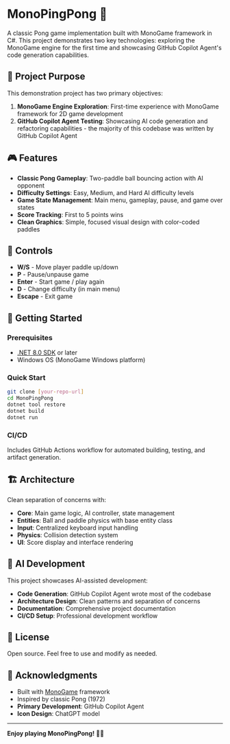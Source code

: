 # MonoPingPong 🏓

A classic Pong game implementation built with MonoGame framework in C#. This project demonstrates two key technologies: exploring the MonoGame engine for the first time and showcasing GitHub Copilot Agent's code generation capabilities.

## 🎯 Project Purpose

This demonstration project has two primary objectives:

1. **MonoGame Engine Exploration**: First-time experience with MonoGame framework for 2D game development
2. **GitHub Copilot Agent Testing**: Showcasing AI code generation and refactoring capabilities - the majority of this codebase was written by GitHub Copilot Agent

## 🎮 Features

- **Classic Pong Gameplay**: Two-paddle ball bouncing action with AI opponent
- **Difficulty Settings**: Easy, Medium, and Hard AI difficulty levels  
- **Game State Management**: Main menu, gameplay, pause, and game over states
- **Score Tracking**: First to 5 points wins
- **Clean Graphics**: Simple, focused visual design with color-coded paddles

## 🎯 Controls

- **W/S** - Move player paddle up/down
- **P** - Pause/unpause game
- **Enter** - Start game / play again
- **D** - Change difficulty (in main menu)
- **Escape** - Exit game

## 🚀 Getting Started

### Prerequisites
- [.NET 8.0 SDK](https://dotnet.microsoft.com/download/dotnet/8.0) or later
- Windows OS (MonoGame Windows platform)

### Quick Start
```bash
git clone [your-repo-url]
cd MonoPingPong
dotnet tool restore
dotnet build
dotnet run
```

### CI/CD
Includes GitHub Actions workflow for automated building, testing, and artifact generation.

## 🏗️ Architecture

Clean separation of concerns with:
- **Core**: Main game logic, AI controller, state management
- **Entities**: Ball and paddle physics with base entity class
- **Input**: Centralized keyboard input handling
- **Physics**: Collision detection system
- **UI**: Score display and interface rendering

## 🤖 AI Development

This project showcases AI-assisted development:
- **Code Generation**: GitHub Copilot Agent wrote most of the codebase
- **Architecture Design**: Clean patterns and separation of concerns
- **Documentation**: Comprehensive project documentation
- **CI/CD Setup**: Professional development workflow

## 📄 License

Open source. Feel free to use and modify as needed.

## 🙏 Acknowledgments

- Built with [MonoGame](https://www.monogame.net/) framework
- Inspired by classic Pong (1972)
- **Primary Development**: GitHub Copilot Agent
- **Icon Design**: ChatGPT model

---

**Enjoy playing MonoPingPong!** 🏓✨
